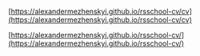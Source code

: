 [https://alexandermezhenskyi.github.io/rsschool-cv/cv](https://alexandermezhenskyi.github.io/rsschool-cv/cv) 

[https://alexandermezhenskyi.github.io/rsschool-cv/](https://alexandermezhenskyi.github.io/rsschool-cv/) 
